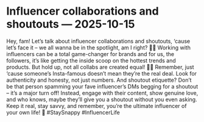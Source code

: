 # Influencer collaborations and shoutouts — 2025-10-15

Hey, fam! Let’s talk about influencer collaborations and shoutouts, ‘cause let’s face it – we all wanna be in the spotlight, am I right? 💁‍♀️ Working with influencers can be a total game-changer for brands and for us, the followers, it’s like getting the inside scoop on the hottest trends and products. But hold up, not all collabs are created equal! 🙅‍♂️ Remember, just ‘cause someone’s Insta-famous doesn’t mean they’re the real deal. Look for authenticity and honesty, not just numbers. And shoutout etiquette? Don’t be that person spamming your fave influencer’s DMs begging for a shoutout – it’s a major turn off! Instead, engage with their content, show genuine love, and who knows, maybe they’ll give you a shoutout without you even asking. Keep it real, stay savvy, and remember, you’re the ultimate influencer of your own life! 💫 #StaySnappy #InfluencerLife